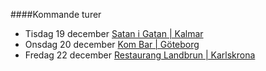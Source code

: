 ####Kommande turer

* Tisdag 19 december [Satan i Gatan | Kalmar](https://www.satanigatan.nu)
* Onsdag 20 december [Kom Bar | Göteborg](http://kommusikbar.se/)
* Fredag 22 december [Restaurang Landbrun | Karlskrona](http://landbron.se)
